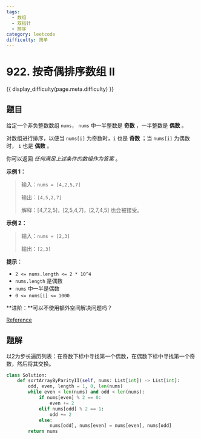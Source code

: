 ```yaml
---
tags:
  - 数组
  - 双指针
  - 排序
category: leetcode
difficulty: 简单
---
```


# 922. 按奇偶排序数组 II

{{ display_difficulty(page.meta.difficulty) }}

## 题目

给定一个非负整数数组 `nums`，  `nums` 中一半整数是 **奇数** ，一半整数是 **偶数** 。

对数组进行排序，以便当 `nums[i]` 为奇数时，`i` 也是 **奇数** ；当 `nums[i]` 为偶数时， `i` 也是 **偶数** 。

你可以返回 *任何满足上述条件的数组作为答案* 。

**示例 1：**

> 输入：`nums = [4,2,5,7]`
>
> 输出：`[4,5,2,7]`
>
> 解释：[4,7,2,5]，[2,5,4,7]，[2,7,4,5] 也会被接受。

**示例 2：**

> 输入：`nums = [2,3]`
>
> 输出：`[2,3]`

**提示：**

* `2 <= nums.length <= 2 * 10^4`
* `nums.length` 是偶数
* `nums` 中一半是偶数
* `0 <= nums[i] <= 1000`

**进阶：**可以不使用额外空间解决问题吗？

[Reference](https://leetcode.cn/problems/sort-array-by-parity-ii)

## 题解

以2为步长遍历列表：在奇数下标中寻找第一个偶数，在偶数下标中寻找第一个奇数，然后将其交换。

```python
class Solution:
    def sortArrayByParityII(self, nums: List[int]) -> List[int]:
        odd, even, length = 1, 0, len(nums)
        while even < len(nums) and odd < len(nums):
            if nums[even] % 2 == 0:
                even += 2
            elif nums[odd] % 2 == 1:
                odd += 2
            else:
                nums[odd], nums[even] = nums[even], nums[odd]
        return nums
```
